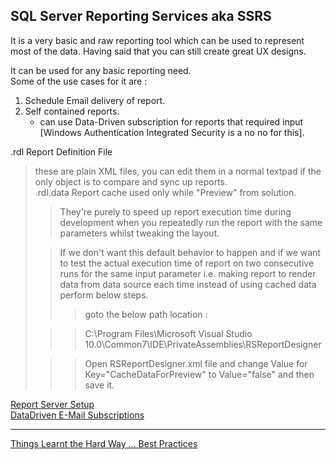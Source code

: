 **SQL Server Reporting Services aka SSRS**
-
It is a very basic and raw reporting tool which can be used to represent most of the data. Having said that you can still create great UX designs.  
  
It can be used for any basic reporting need.  
Some of the use cases for it are :  

1. Schedule Email delivery of report.
2. Self contained reports.
	* can use Data-Driven subscription for reports that required input [Windows Authentication Integrated Security is a no no for this].

.rdl Report Definition File
  
> these are plain XML files, you can edit them in a normal textpad if the only object is to compare and sync up reports.  
>.rdl.data Report cache used only while "Preview" from solution.
>
>>They're purely to speed up report execution time during development when you repeatedly run the report with the same parameters whilst tweaking the layout.
>  
>>If we don't want this default behavior to happen and if we want to test the actual execution time of report on two consecutive runs for the same input parameter i.e. making report to render data from data source each time instead of using cached data perform below steps.
>>>goto the below path location :
>
>>>C:\Program Files\Microsoft Visual Studio 10.0\Common7\IDE\PrivateAssemblies\RSReportDesigner
>
>>>Open RSReportDesigner.xml file and change Value for Key="CacheDataForPreview" to Value="false" and then save it.




[Report Server Setup](SSRS/ReportServerSetup.md "Report Server Setup")  
[DataDriven E-Mail Subscriptions](SSRS/DataDrivenEmailSubscriptions.md "DataDriven E-Mail Subscriptions")  

---

 
[Things Learnt the Hard Way ... Best Practices](SSRS/ThingsLearntHardWay.md "Things Learnt the Hard Way ... Best Practices")



